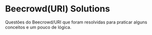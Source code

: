<h1>Beecrowd(URI) Solutions</h1>

<p>Questões do Beecrowd/URI que foram resolvidas para praticar alguns conceitos e um pouco de lógica.</p>

